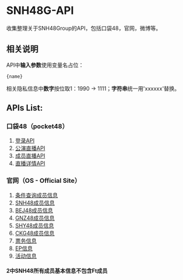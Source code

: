 # SNH48G-API
收集整理关于SNH48Group的API，包括口袋48，官网，微博等。

## 相关说明

API中**输入参数**使用变量名占位：
```
{name}
```

相关隐私信息中**数字**按位取1：1990 -> 1111；**字符串**统一用'xxxxxx'替换。

## APIs List:

### 口袋48（pocket48）
1. [登录API](https://github.com/theprimone/SNH48G-API/blob/master/pocket48/login.md)
2. [公演直播API](https://github.com/theprimone/SNH48G-API/blob/master/pocket48/group-live.md)
3. [成员直播API](https://github.com/theprimone/SNH48G-API/blob/master/pocket48/member-live.md)
4. [直播详情API](https://github.com/theprimone/SNH48G-API/blob/master/pocket48/live-detail.md)

### 官网（OS - Official Site）
1. [条件查询成员信息](https://github.com/theprimone/SNH48G-API/blob/master/OS/members.md)
2. [SNH48成员信息](https://github.com/theprimone/SNH48G-API/blob/master/OS/SNH48-members.md)
3. [BEJ48成员信息](https://github.com/theprimone/SNH48G-API/blob/master/OS/BEJ48-members.md)
4. [GNZ48成员信息](https://github.com/theprimone/SNH48G-API/blob/master/OS/GNZ48-members.md)
5. [SHY48成员信息](https://github.com/theprimone/SNH48G-API/blob/master/OS/SHY48-members.md)
6. [CKG48成员信息](https://github.com/theprimone/SNH48G-API/blob/master/OS/CKG48-members.md)
7. [票务信息](https://github.com/theprimone/SNH48G-API/blob/master/OS/tickets-info.md)
8. [EP信息](https://github.com/theprimone/SNH48G-API/blob/master/OS/ep.md)
9. [活动信息](https://github.com/theprimone/SNH48G-API/blob/master/OS/event.md)

#### 2中SNH48所有成员基本信息不包含Ft成员



